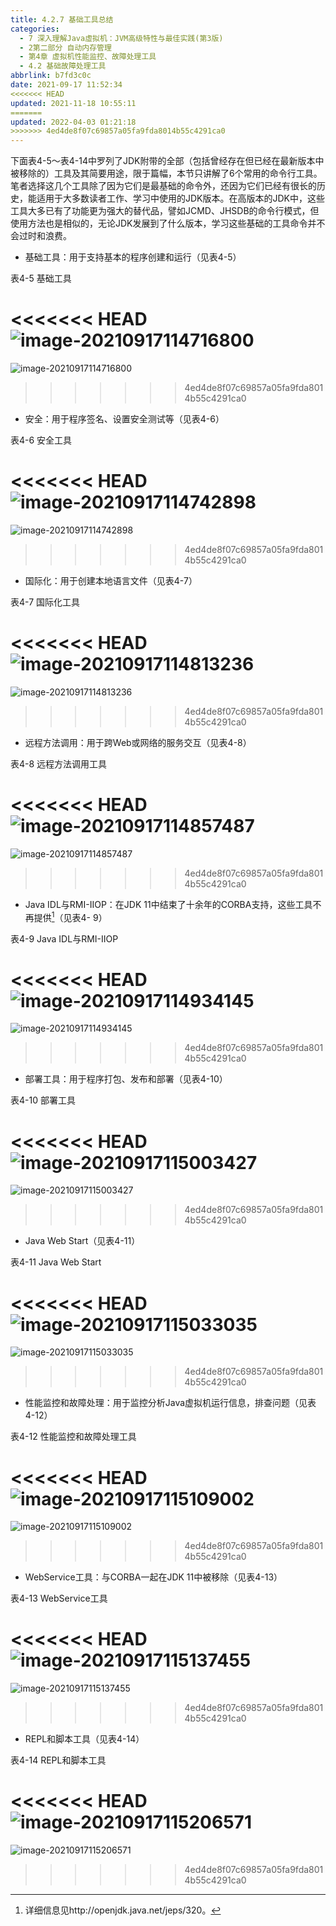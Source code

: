 ```yaml
---
title: 4.2.7 基础工具总结
categories: 
  - 7 深入理解Java虛拟机：JVM高级特性与最佳实践(第3版)
  - 2第二部分 自动内存管理
  - 第4章 虚拟机性能监控、故障处理工具
  - 4.2 基础故障处理工具
abbrlink: b7fd3c0c
date: 2021-09-17 11:52:34
<<<<<<< HEAD
updated: 2021-11-18 10:55:11
=======
updated: 2022-04-03 01:21:18
>>>>>>> 4ed4de8f07c69857a05fa9fda8014b55c4291ca0
---
```

下面表4-5～表4-14中罗列了JDK附带的全部（包括曾经存在但已经在最新版本中被移除的）工具及其简要用途，限于篇幅，本节只讲解了6个常用的命令行工具。笔者选择这几个工具除了因为它们是最基础的命令外，还因为它们已经有很长的历史，能适用于大多数读者工作、学习中使用的JDK版本。在高版本的JDK中，这些工具大多已有了功能更为强大的替代品，譬如JCMD、JHSDB的命令行模式，但使用方法也是相似的，无论JDK发展到了什么版本，学习这些基础的工具命令并不会过时和浪费。

- 基础工具：用于支持基本的程序创建和运行（见表4-5）

表4-5 基础工具

<<<<<<< HEAD
![image-20210917114716800](https://raw.githubusercontent.com/lanlan2017/images/master/Blog/Sum/20210917114716.png)
=======
![image-20210917114716800](https://gitee.com/XiaoLan223/images/raw/master/Blog/Sum/20210917114716.png)
>>>>>>> 4ed4de8f07c69857a05fa9fda8014b55c4291ca0

- 安全：用于程序签名、设置安全测试等（见表4-6）

表4-6 安全工具

<<<<<<< HEAD
![image-20210917114742898](https://raw.githubusercontent.com/lanlan2017/images/master/Blog/Sum/20210917114743.png)
=======
![image-20210917114742898](https://gitee.com/XiaoLan223/images/raw/master/Blog/Sum/20210917114743.png)
>>>>>>> 4ed4de8f07c69857a05fa9fda8014b55c4291ca0

- 国际化：用于创建本地语言文件（见表4-7）

表4-7 国际化工具

<<<<<<< HEAD
![image-20210917114813236](https://raw.githubusercontent.com/lanlan2017/images/master/Blog/Sum/20210917114813.png)
=======
![image-20210917114813236](https://gitee.com/XiaoLan223/images/raw/master/Blog/Sum/20210917114813.png)
>>>>>>> 4ed4de8f07c69857a05fa9fda8014b55c4291ca0

- 远程方法调用：用于跨Web或网络的服务交互（见表4-8）

表4-8 远程方法调用工具

<<<<<<< HEAD
![image-20210917114857487](https://raw.githubusercontent.com/lanlan2017/images/master/Blog/Sum/20210917114857.png)
=======
![image-20210917114857487](https://gitee.com/XiaoLan223/images/raw/master/Blog/Sum/20210917114857.png)
>>>>>>> 4ed4de8f07c69857a05fa9fda8014b55c4291ca0

- Java IDL与RMI-IIOP：在JDK 11中结束了十余年的CORBA支持，这些工具不再提供[^1]（见表4- 9）

表4-9 Java IDL与RMI-IIOP

<<<<<<< HEAD
![image-20210917114934145](https://raw.githubusercontent.com/lanlan2017/images/master/Blog/Sum/20210917114934.png)
=======
![image-20210917114934145](https://gitee.com/XiaoLan223/images/raw/master/Blog/Sum/20210917114934.png)
>>>>>>> 4ed4de8f07c69857a05fa9fda8014b55c4291ca0

- 部署工具：用于程序打包、发布和部署（见表4-10）


表4-10 部署工具

<<<<<<< HEAD
![image-20210917115003427](https://raw.githubusercontent.com/lanlan2017/images/master/Blog/Sum/20210917115003.png)
=======
![image-20210917115003427](https://gitee.com/XiaoLan223/images/raw/master/Blog/Sum/20210917115003.png)
>>>>>>> 4ed4de8f07c69857a05fa9fda8014b55c4291ca0

- Java Web Start（见表4-11）

表4-11 Java Web Start

<<<<<<< HEAD
![image-20210917115033035](https://raw.githubusercontent.com/lanlan2017/images/master/Blog/Sum/20210917115033.png)
=======
![image-20210917115033035](https://gitee.com/XiaoLan223/images/raw/master/Blog/Sum/20210917115033.png)
>>>>>>> 4ed4de8f07c69857a05fa9fda8014b55c4291ca0

- 性能监控和故障处理：用于监控分析Java虚拟机运行信息，排查问题（见表4-12）

表4-12 性能监控和故障处理工具

<<<<<<< HEAD
![image-20210917115109002](https://raw.githubusercontent.com/lanlan2017/images/master/Blog/Sum/20210917115109.png)
=======
![image-20210917115109002](https://gitee.com/XiaoLan223/images/raw/master/Blog/Sum/20210917115109.png)
>>>>>>> 4ed4de8f07c69857a05fa9fda8014b55c4291ca0

- WebService工具：与CORBA一起在JDK 11中被移除（见表4-13）

表4-13 WebService工具

<<<<<<< HEAD
![image-20210917115137455](https://raw.githubusercontent.com/lanlan2017/images/master/Blog/Sum/20210917115137.png)
=======
![image-20210917115137455](https://gitee.com/XiaoLan223/images/raw/master/Blog/Sum/20210917115137.png)
>>>>>>> 4ed4de8f07c69857a05fa9fda8014b55c4291ca0

- REPL和脚本工具（见表4-14）

表4-14 REPL和脚本工具

<<<<<<< HEAD
![image-20210917115206571](https://raw.githubusercontent.com/lanlan2017/images/master/Blog/Sum/20210917115206.png)
=======
![image-20210917115206571](https://gitee.com/XiaoLan223/images/raw/master/Blog/Sum/20210917115206.png)
>>>>>>> 4ed4de8f07c69857a05fa9fda8014b55c4291ca0


[^1]: 详细信息见http://openjdk.java.net/jeps/320。
